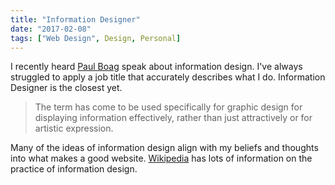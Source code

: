 ```yaml
---
title: "Information Designer"
date: "2017-02-08"
tags: ["Web Design", Design, Personal]
---
```


I recently heard [Paul Boag](https://boagworld.com/season/17/episode/1702/) speak about information design. I've always struggled to apply a job title that accurately describes what I do. Information Designer is the closest yet.

> The term has come to be used specifically for graphic design for displaying information effectively, rather than just attractively or for artistic expression.

Many of the ideas of information design align with my beliefs and thoughts into what makes a good website. [Wikipedia](https://en.wikipedia.org/wiki/Information_design) has lots of information on the practice of information design.
